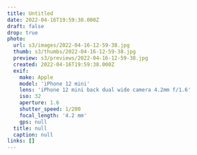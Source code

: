 ```yaml
---
title: Untitled
date: 2022-04-16T19:59:38.000Z
draft: false
drop: true
photo:
  url: s3/images/2022-04-16-12-59-38.jpg
  thumb: s3/thumbs/2022-04-16-12-59-38.jpg
  preview: s3/previews/2022-04-16-12-59-38.jpg
  created: 2022-04-16T19:59:38.000Z
  exif:
    make: Apple
    model: 'iPhone 12 mini'
    lens: 'iPhone 12 mini back dual wide camera 4.2mm f/1.6'
    iso: 32
    aperture: 1.6
    shutter_speed: 1/200
    focal_length: '4.2 mm'
    gps: null
  title: null
  caption: null
links: []
---
```

